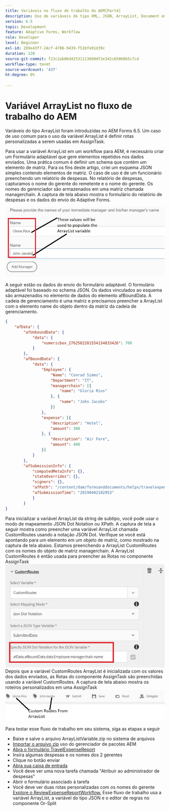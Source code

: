 ```yaml
---
title: Variáveis no fluxo de trabalho do AEM[Part4]
description: Uso de variáveis do tipo XML, JSON, ArrayList, Document em um workflow AEM
version: 6.5
topic: Development
feature: Adaptive Forms, Workflow
role: Developer
level: Beginner
exl-id: 269e43f7-24cf-4786-9439-f51bfe91d39c
duration: 120
source-git-commit: f23c2ab86d42531113690df2e342c65060b5c7cd
workflow-type: tm+mt
source-wordcount: '437'
ht-degree: 0%

---
```


# Variável ArrayList no fluxo de trabalho do AEM

Variáveis do tipo ArrayList foram introduzidas no AEM Forms 6.5. Um caso de uso comum para o uso da variável ArrayList é definir rotas personalizadas a serem usadas em AssignTask.

Para usar a variável ArrayList em um workflow para AEM, é necessário criar um Formulário adaptável que gere elementos repetidos nos dados enviados. Uma prática comum é definir um schema que contém um elemento de matriz. Para os fins deste artigo, criei um esquema JSON simples contendo elementos de matriz. O caso de uso é de um funcionário preenchendo um relatório de despesas. No relatório de despesas, capturamos o nome do gerente do remetente e o nome do gerente. Os nomes do gerenciador são armazenados em uma matriz chamada managerchain. A captura de tela abaixo mostra o formulário do relatório de despesas e os dados do envio do Adaptive Forms.

![relatório de despesas](assets/expensereport.jpg)

A seguir estão os dados do envio do formulário adaptável. O formulário adaptável foi baseado no schema JSON. Os dados vinculados ao esquema são armazenados no elemento de dados do elemento afBoundData. A cadeia de gerenciamento é uma matriz e precisamos preencher a ArrayList com o elemento name do objeto dentro da matriz da cadeia de gerenciamento.

```json
{
    "afData": {
        "afUnboundData": {
            "data": {
                "numericbox_2762582281554154833426": 700
            }
        },
        "afBoundData": {
            "data": {
                "Employee": {
                    "Name": "Conrad Simms",
                    "Department": "IT",
                    "managerchain": [{
                        "name": "Gloria Rios"
                    }, {
                        "name": "John Jacobs"
                    }]
                },
                "expense": [{
                    "description": "Hotel",
                    "amount": 300
                }, {
                    "description": "Air Fare",
                    "amount": 400
                }]
            }
        },
        "afSubmissionInfo": {
            "computedMetaInfo": {},
            "stateOverrides": {},
            "signers": {},
            "afPath": "/content/dam/formsanddocuments/helpx/travelexpensereport",
            "afSubmissionTime": "20190402102953"
            }
        }
}
```

Para inicializar a variável ArrayList da string de subtipo, você pode usar o modo de mapeamento JSON Dot Notation ou XPath. A captura de tela a seguir mostra como preencher uma variável ArrayList chamada CustomRoutes usando a notação JSON Dot. Verifique se você está apontando para um elemento em um objeto de matriz, como mostrado na captura de tela abaixo. Estamos preenchendo a ArrayList CustomRoutes com os nomes do objeto de matriz managerchain.
A ArrayList CustomRoutes é então usada para preencher as Rotas no componente AssignTask
![customroute](assets/arraylist.jpg)
Depois que a variável CustomRoutes ArrayList é inicializada com os valores dos dados enviados, as Rotas do componente AssignTask são preenchidas usando a variável CustomRoutes. A captura de tela abaixo mostra os roteiros personalizados em uma AssignTask
![asingtask](assets/customactions.jpg)

Para testar esse fluxo de trabalho em seu sistema, siga as etapas a seguir

* Baixe e salve o arquivo ArrayListVariable.zip no sistema de arquivos
* [Importar o arquivo zip](assets/arraylistvariable.zip) uso do gerenciador de pacotes AEM
* [Abra o formulário TravelExpenseReport](http://localhost:4502/content/dam/formsanddocuments/helpx/travelexpensereport/jcr:content?wcmmode=disabled)
* Insira algumas despesas e os nomes dos 2 gerentes
* Clique no botão enviar
* [Abra sua caixa de entrada](http://localhost:4502/aem/inbox)
* Você deve ver uma nova tarefa chamada &quot;Atribuir ao administrador de despesas&quot;
* Abrir o formulário associado à tarefa
* Você deve ver duas rotas personalizadas com os nomes do gerente
  [Explore o ReviewExpenseReportWorkflow.](http://localhost:4502/editor.html/conf/global/settings/workflow/models/ReviewExpenseReport.html) Esse fluxo de trabalho usa a variável ArrayList, a variável do tipo JSON e o editor de regras no componente Or-Split
